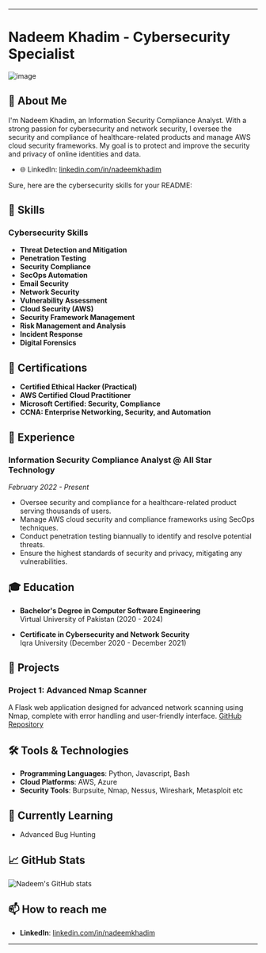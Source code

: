 
---

# Nadeem Khadim - Cybersecurity Specialist

![image](https://github.com/NadeemKhadim/nadeemkhadim.github.io/assets/123836307/29809c3b-3f55-4367-97a7-14f22fcd3ab0)



## 👋 About Me

I'm Nadeem Khadim, an Information Security Compliance Analyst. With a strong passion for cybersecurity and network security, I oversee the security and compliance of healthcare-related products and manage AWS cloud security frameworks. My goal is to protect and improve the security and privacy of online identities and data.

- 🌐 LinkedIn: [linkedin.com/in/nadeemkhadim](https://www.linkedin.com/in/nadeemkhadim)

Sure, here are the cybersecurity skills for your README:


## 🚀 Skills

### Cybersecurity Skills

- **Threat Detection and Mitigation**
- **Penetration Testing**
- **Security Compliance**
- **SecOps Automation**
- **Email Security**
- **Network Security**
- **Vulnerability Assessment**
- **Cloud Security (AWS)**
- **Security Framework Management**
- **Risk Management and Analysis**
- **Incident Response**
- **Digital Forensics**

## 📜 Certifications

- **Certified Ethical Hacker (Practical)**
- **AWS Certified Cloud Practitioner**
- **Microsoft Certified: Security, Compliance**
- **CCNA: Enterprise Networking, Security, and Automation**

## 💼 Experience

### Information Security Compliance Analyst @ All Star Technology
*February 2022 - Present*

- Oversee security and compliance for a healthcare-related product serving thousands of users.
- Manage AWS cloud security and compliance frameworks using SecOps techniques.
- Conduct penetration testing biannually to identify and resolve potential threats.
- Ensure the highest standards of security and privacy, mitigating any vulnerabilities.

## 🎓 Education

- **Bachelor's Degree in Computer Software Engineering**  
  Virtual University of Pakistan (2020 - 2024)

- **Certificate in Cybersecurity and Network Security**  
  Iqra University (December 2020 - December 2021)

## 🔧 Projects

### Project 1: Advanced Nmap Scanner
A Flask web application designed for advanced network scanning using Nmap, complete with error handling and user-friendly interface. [GitHub Repository](https://github.com/yourusername/nmap-scanner)


## 🛠️ Tools & Technologies

- **Programming Languages**: Python, Javascript, Bash
- **Cloud Platforms**: AWS, Azure
- **Security Tools**: Burpsuite, Nmap, Nessus, Wireshark, Metasploit etc

## 🌱 Currently Learning

- Advanced Bug Hunting 

## 📈 GitHub Stats

![Nadeem's GitHub stats](https://github-readme-stats.vercel.app/api?username=yourusername&show_icons=true&theme=radical)

## 📫 How to reach me

- **LinkedIn**: [linkedin.com/in/nadeemkhadim](https://www.linkedin.com/in/nadeemkhadim)

---
